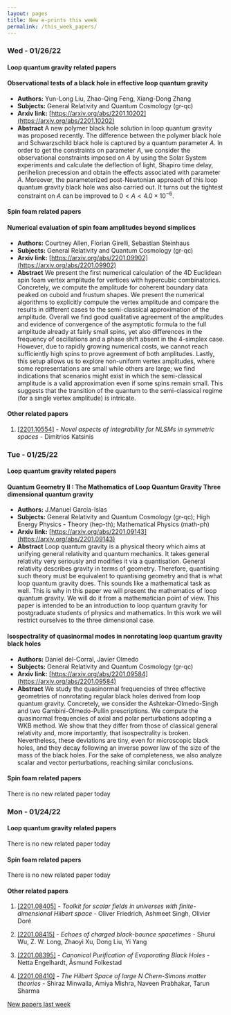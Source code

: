 ```yaml
---
layout: pages
title: New e-prints this week
permalink: /this_week_papers/
---
```




### Wed - 01/26/22

#### Loop quantum gravity related papers

#### **Observational tests of a black hole in effective loop quantum gravity**
 - **Authors:** Yun-Long Liu, Zhao-Qing Feng, Xiang-Dong Zhang
 - **Subjects:** General Relativity and Quantum Cosmology (gr-qc)
 - **Arxiv link:** [https://arxiv.org/abs/2201.10202](https://arxiv.org/abs/2201.10202)
 - **Abstract**
 A new polymer black hole solution in loop quantum gravity was proposed recently. The difference between the polymer black hole and Schwarzschild black hole is captured by a quantum parameter $A$. In order to get the constraints on parameter $A$, we consider the observational constraints imposed on $A$ by using the Solar System experiments and calculate the deflection of light, Shapiro time delay, perihelion precession and obtain the effects associated with parameter $A$. Moreover, the parameterized post-Newtonian approach of this loop quantum gravity black hole was also carried out. It turns out the tightest constraint on $A$ can be improved to $0<A<4.0\times10^{-6}$. 

#### Spin foam related papers

#### **Numerical evaluation of spin foam amplitudes beyond simplices**
 - **Authors:** Courtney Allen, Florian Girelli, Sebastian Steinhaus
 - **Subjects:** General Relativity and Quantum Cosmology (gr-qc)
 - **Arxiv link:** [https://arxiv.org/abs/2201.09902](https://arxiv.org/abs/2201.09902)
 - **Abstract**
 We present the first numerical calculation of the 4D Euclidean spin foam vertex amplitude for vertices with hypercubic combinatorics. Concretely, we compute the amplitude for coherent boundary data peaked on cuboid and frustum shapes. We present the numerical algorithms to explicitly compute the vertex amplitude and compare the results in different cases to the semi-classical approximation of the amplitude. Overall we find good qualitative agreement of the amplitudes and evidence of convergence of the asymptotic formula to the full amplitude already at fairly small spins, yet also differences in the frequency of oscillations and a phase shift absent in the 4-simplex case. However, due to rapidly growing numerical costs, we cannot reach sufficiently high spins to prove agreement of both amplitudes. Lastly, this setup allows us to explore non-uniform vertex amplitudes, where some representations are small while others are large; we find indications that scenarios might exist in which the semi-classical amplitude is a valid approximation even if some spins remain small. This suggests that the transition of the quantum to the semi-classical regime (for a single vertex amplitude) is intricate. 



#### Other related papers

1. [[2201.10554]](https://arxiv.org/abs/2201.10554) - *Novel aspects of integrability for NLSMs in symmetric spaces* - Dimitrios Katsinis



### Tue - 01/25/22

#### Loop quantum gravity related papers

#### **Quantum Geometry II : The Mathematics of Loop Quantum Gravity Three  dimensional quantum gravity**
 - **Authors:** J.Manuel García-Islas
 - **Subjects:** General Relativity and Quantum Cosmology (gr-qc); High Energy Physics - Theory (hep-th); Mathematical Physics (math-ph)
 - **Arxiv link:** [https://arxiv.org/abs/2201.09143](https://arxiv.org/abs/2201.09143)
 - **Abstract**
 Loop quantum gravity is a physical theory which aims at unifying general relativity and quantum mechanics. It takes general relativity very seriously and modifies it via a quantisation. General relativity describes gravity in terms of geometry. Therefore, quantising such theory must be equivalent to quantising geometry and that is what loop quantum gravity does. This sounds like a mathematical task as well. This is why in this paper we will present the mathematics of loop quantum gravity. We will do it from a mathematician point of view. This paper is intended to be an introduction to loop quantum gravity for postgraduate students of physics and mathematics. In this work we will restrict ourselves to the three dimensional case. 

#### **Isospectrality of quasinormal modes in nonrotating loop quantum gravity  black holes**
 - **Authors:** Daniel del-Corral, Javier Olmedo
 - **Subjects:** General Relativity and Quantum Cosmology (gr-qc)
 - **Arxiv link:** [https://arxiv.org/abs/2201.09584](https://arxiv.org/abs/2201.09584)
 - **Abstract**
 We study the quasinormal frequencies of three effective geometries of nonrotating regular black holes derived from loop quantum gravity. Concretely, we consider the Ashtekar-Olmedo-Singh and two Gambini-Olmedo-Pullin prescriptions. We compute the quasinormal frequencies of axial and polar perturbations adopting a WKB method. We show that they differ from those of classical general relativity and, more importantly, that isospectrality is broken. Nevertheless, these deviations are tiny, even for microscopic black holes, and they decay following an inverse power law of the size of the mass of the black holes. For the sake of completeness, we also analyze scalar and vector perturbations, reaching similar conclusions. 

#### Spin foam related papers

There is no new related paper today 

### Mon - 01/24/22

#### Loop quantum gravity related papers

There is no new related paper today 

#### Spin foam related papers

There is no new related paper today 



#### Other related papers

1. [[2201.08405]](https://arxiv.org/abs/2201.08405) - *Toolkit for scalar fields in universes with finite-dimensional Hilbert  space* - Oliver Friedrich, Ashmeet Singh, Olivier Doré

1. [[2201.08415]](https://arxiv.org/abs/2201.08415) - *Echoes of charged black-bounce spacetimes* - Shurui Wu, Z. W. Long, Zhaoyi Xu, Dong Liu, Yi Yang

1. [[2201.08395]](https://arxiv.org/abs/2201.08395) - *Canonical Purification of Evaporating Black Holes* - Netta Engelhardt, Åsmund Folkestad

1. [[2201.08410]](https://arxiv.org/abs/2201.08410) - *The Hilbert Space of large $N$ Chern-Simons matter theories* - Shiraz Minwalla, Amiya Mishra, Naveen Prabhakar, Tarun Sharma






[New papers last week]({{site.url}}/archived/weekly/pre-prints/2022/01/24/archived_weekly_papers.html)